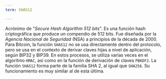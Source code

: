 ```yaml
---
term: SHA512

---
```

Acrónimo de "*Secure Hash Algorithm 512 bits*". Es una función hash criptográfica que produce un compendio de 512 bits. Fue diseñada por la *Agencia Nacional de Seguridad* (NSA) a principios de la década de 2000. Para Bitcoin, la función `SHA512` no se usa directamente dentro del protocolo, pero se usa en el contexto de derivar claves hijas a nivel de aplicación, según BIP32 y BIP39. En estos procesos, se utiliza varias veces en el algoritmo `HMAC`, así como en la función de derivación de claves `PBKDF2`. La función `SHA512` forma parte de la familia SHA 2, al igual que `SHA256`. Su funcionamiento es muy similar al de esta última.